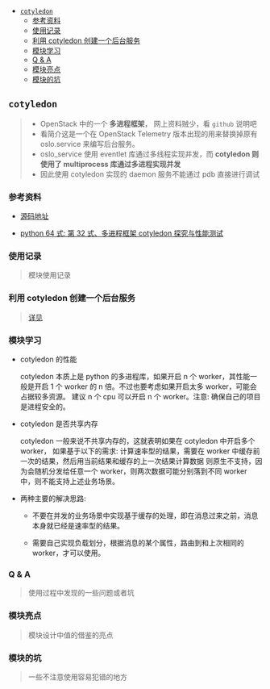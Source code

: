 - [`cotyledon`](#cotyledon)
  - [参考资料](#参考资料)
  - [使用记录](#使用记录)
  - [利用 cotyledon 创建一个后台服务](#利用-cotyledon-创建一个后台服务)
  - [模块学习](#模块学习)
  - [Q & A](#q--a)
  - [模块亮点](#模块亮点)
  - [模块的坑](#模块的坑)

## `cotyledon`

> - OpenStack 中的一个 **多进程框架**， 网上资料贼少，看 `github` 说明吧
> - 看简介这是一个在 OpenStack Telemetry 版本出现的用来替换掉原有 oslo.service 来编写后台服务。
> - oslo_service 使用 eventlet 库通过多线程实现并发，而 **cotyledon 则使用了 multiprocess 库通过多进程实现并发**
> - 因此使用 cotyledon 实现的 daemon 服务不能通过 pdb 直接进行调试

### 参考资料

- [源码地址](https://github.com/sileht/cotyledon)

- [python 64 式: 第 32 式、多进程框架 cotyledon 探究与性能测试](https://blog.csdn.net/qingyuanluofeng/article/details/95533476)

### 使用记录

> 模块使用记录

### 利用 cotyledon 创建一个后台服务

> [详见](https://github.com/M-Kepler/Python/tree/master/kepler_os/src/lib/kepler/service)

### 模块学习

- cotyledon 的性能

  cotyledon 本质上是 python 的多进程库，如果开启 n 个 worker，其性能一般是开启 1 个 worker 的 n 倍。不过也要考虑如果开启太多 worker，可能会占据较多资源。 建议 n 个 cpu 可以开启 n 个 worker。注意: 确保自己的项目是进程安全的。

- cotyledon 是否共享内存

  cotyledon 一般来说不共享内存的，这就表明如果在 cotyledon 中开启多个 worker， 如果基于以下的需求: 计算速率型的结果，需要在 worker 中缓存前一次的结果，然后用当前结果和缓存的上一次结果计算数据 则原生不支持，因为会随机分发给任意一个 worker，则两次数据可能分别落到不同 worker 中，则不能支持上述业务场景。

- 两种主要的解决思路:

  - 不要在并发的业务场景中实现基于缓存的处理，即在消息过来之前，消息本身就已经是速率型的结果。

  - 需要自己实现负载划分，根据消息的某个属性，路由到和上次相同的 worker，才可以使用。

### Q & A

> 使用过程中发现的一些问题或者坑

### 模块亮点

> 模块设计中值的借鉴的亮点

### 模块的坑

> 一些不注意使用容易犯错的地方
